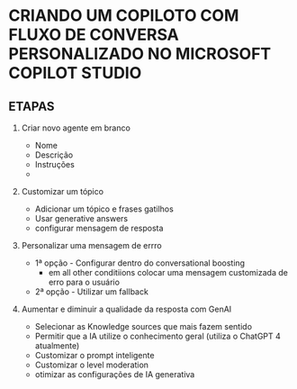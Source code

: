 # CRIANDO UM COPILOTO COM FLUXO DE CONVERSA PERSONALIZADO NO MICROSOFT COPILOT STUDIO

## ETAPAS

1. Criar novo agente em branco
    - Nome
    - Descrição
    - Instruções
    - 

2. Customizar um tópico
    - Adicionar um tópico e frases gatilhos
    - Usar generative answers
    - configurar mensagem de resposta

3. Personalizar uma mensagem de errro

    - 1ª opção - Configurar dentro do conversational boosting
        - em all other conditiions colocar uma mensagem customizada de erro para o usuário
    - 2ª opção - Utilizar um fallback


4. Aumentar e diminuir a qualidade da resposta com GenAI
    - Selecionar as Knowledge sources que mais fazem sentido
    - Permitir que a IA utilize o conhecimento geral (utiliza o ChatGPT 4 atualmente)
    - Customizar o prompt inteligente
    - Customizar o level moderation
    - otimizar as configurações de IA generativa

    


